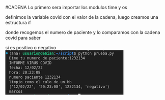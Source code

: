 #CADENA
Lo primero sera importar los modulos time y os
>
definimos la variable covid con el valor de la cadena, luego creamos una estructura if
>
donde recogemos el numero de paciente y lo comparamos con la cadena covid para saber
>
si es positivo o negativo
![a](https://github.com/1804marcos/python/blob/main/ejecucion/virus.PNG)
